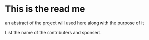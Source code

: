 # This is the read me

an abstract of the project will used here along with the purpose of it

List the name of the contributers and sponsers
